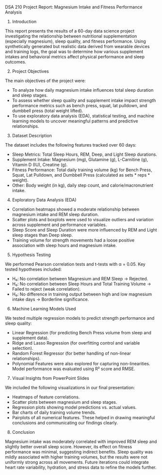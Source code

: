 DSA 210 Project Report: Magnesium Intake and Fitness Performance Analysis
1. Introduction

This report presents the results of a 60-day data science project investigating the relationship between nutritional supplementation (especially magnesium), sleep quality, and fitness performance. Using synthetically generated but realistic data derived from wearable devices and training logs, the goal was to determine how various supplement intakes and behavioral metrics affect physical performance and sleep outcomes.

2. Project Objectives

The main objectives of the project were:
- To analyze how daily magnesium intake influences total sleep duration and sleep stages.
- To assess whether sleep quality and supplement intake impact strength performance metrics such as bench press, squat, lat pulldown, and dumbbell press (total weight lifted).
- To use exploratory data analysis (EDA), statistical testing, and machine learning models to uncover meaningful patterns and predictive relationships.

3. Dataset Description

The dataset includes the following features tracked over 60 days:
- Sleep Metrics: Total Sleep Hours, REM, Deep, and Light Sleep durations.
- Supplement Intake: Magnesium (mg), Glutamine (g), L-Carnitine (g), Vitamin D (IU), Creatine (g).
- Fitness Performance: Total daily training volume (kg) for Bench Press, Squat, Lat Pulldown, and Dumbbell Press (calculated as sets * reps * weight).
- Other: Body weight (in kg), daily step count, and calorie/macronutrient intake.

4. Exploratory Data Analysis (EDA)

- Correlation heatmaps showed a moderate relationship between magnesium intake and REM sleep duration.
- Scatter plots and boxplots were used to visualize outliers and variation across supplement and performance variables.
- Sleep Score and Sleep Duration were more influenced by REM and Light sleep stages than Deep sleep.
- Training volume for strength movements had a loose positive association with sleep hours and magnesium intake.

5. Hypothesis Testing

We performed Pearson correlation tests and t-tests with α = 0.05.
Key tested hypotheses included:
- H₀: No correlation between Magnesium and REM Sleep → Rejected.
- H₀: No correlation between Sleep Hours and Total Training Volume → Failed to reject (weak correlation).
- H₀: No difference in training output between high and low magnesium intake days → Borderline significance.

6. Machine Learning Models Used

We tested multiple regression models to predict strength performance and sleep quality:
- Linear Regression (for predicting Bench Press volume from sleep and supplement data).
- Ridge and Lasso Regression (for overfitting control and variable selection).
- Random Forest Regressor (for better handling of non-linear relationships).
- Polynomial Features were also explored for capturing non-linearities.
Model performance was evaluated using R² score and RMSE.

7. Visual Insights from PowerPoint Slides

We included the following visualizations in our final presentation:
- Heatmaps of feature correlations.
- Scatter plots between magnesium and sleep stages.
- Regression plots showing model predictions vs. actual values.
- Bar charts of daily training volume trends.
- Pairplots of all numerical features.
These helped in drawing meaningful conclusions and communicating our findings clearly.

8. Conclusion

Magnesium intake was moderately correlated with improved REM sleep and slightly better overall sleep score. However, its effect on fitness performance was minimal, suggesting indirect benefits. Sleep quality was mildly associated with higher training volumes, but the results were not uniformly strong across all movements.
Future iterations could integrate heart rate variability, hydration, and stress data to refine the models further.




